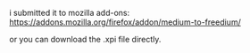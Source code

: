 i submitted it to mozilla add-ons:  
https://addons.mozilla.org/firefox/addon/medium-to-freedium/

or you can download the .xpi file directly.
